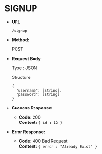# **SIGNUP**

- **URL**

  `/signup`

- **Method:**

  POST

- **Request Body**

  Type : JSON

  Structure

  ```
  {
    "username": [string],
    "password": [string]
  }
  ```

- **Success Response:**

  - **Code:** 200 <br />
    **Content:** `{ id : 12 }`

- **Error Response:**

  - **Code:** 400 Bad Request <br />
    **Content:** `{ error : "Already Exist" }`
